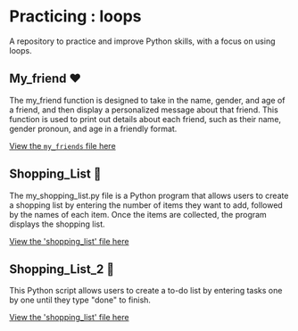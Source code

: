 # Practicing : loops
A repository to practice and improve Python skills, with a focus on using loops. 

## My_friend ❤️
The my_friend function is designed to take in the name, gender, and age of a friend, and then display a personalized message about that friend. This function is used to print out details about each friend, such as their name, gender pronoun, and age in a friendly format.

[View the `my_friends` file here](https://github.com/olgamariavalenti/training_loops/blob/main/my_friends)

## Shopping_List 🍩
The my_shopping_list.py file is a Python program that allows users to create a shopping list by entering the number of items they want to add, followed by the names of each item. Once the items are collected, the program displays the shopping list.

[View the 'shopping_list' file here](https://github.com/olgamariavalenti/training_loops/tree/main)

## Shopping_List_2 🍩
This Python script allows users to create a to-do list by entering tasks one by one until they type "done" to finish.

[View the 'shopping_list' file here](https://github.com/olgamariavalenti/training_loops/blob/main/shopping_list_2)
